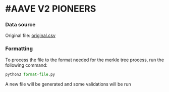 # #AAVE V2 PIONEERS

### Data source
Original file: [original.csv](original.csv)

### Formatting
To process the file to the format needed for the merkle tree process, run the following command:
```py
python3 format-file.py
```

A new file will be generated and some validations will be run
